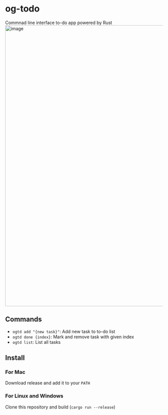 # og-todo

Commnad line interface to-do app powered by Rust
<img width="897" alt="image" src="https://user-images.githubusercontent.com/90178502/196059716-46457254-0786-4684-8d81-3f0f3ef1d404.png">

## Commands
- `ogtd add "{new task}"`: Add new task to to-do list
- `ogtd done {index}`: Mark and remove task with given index
- `ogtd list`: List all tasks

## Install

### For Mac
Download release and add it to your `PATH`

### For Linux and Windows
Clone this repository and build (`cargo run --release`)
